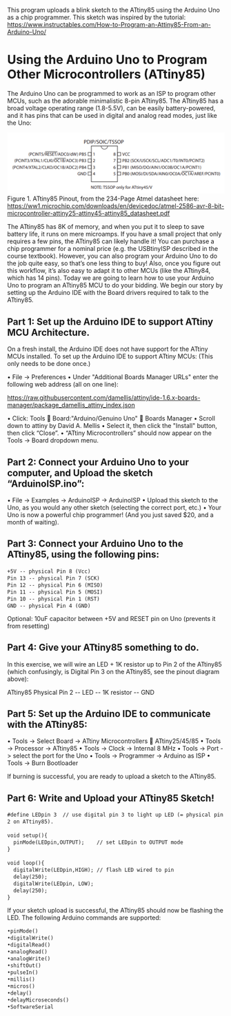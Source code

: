 This program uploads a blink sketch to the ATtiny85 using the Arduino Uno as a chip programmer. 
This sketch was inspired by the tutorial: https://www.instructables.com/How-to-Program-an-Attiny85-From-an-Arduino-Uno/


# Using the Arduino Uno to Program Other Microcontrollers (ATtiny85)
The Arduino Uno can be programmed to work as an ISP to program other MCUs, such as the adorable minimalistic 8-pin ATtiny85. The ATtiny85 has a broad voltage operating range (1.8-5.5V), can be easily battery-powered, and it has pins that can be used in digital and analog read modes, just like the Uno:

![ATtiny85 Pinout](https://github.com/dndubins/ATtiny85/blob/main/UnoISP85/pics/Pic1.png?raw=true)
Figure 1. ATtiny85 Pinout, from the 234-Page Atmel datasheet here: 
https://ww1.microchip.com/downloads/en/devicedoc/atmel-2586-avr-8-bit-microcontroller-attiny25-attiny45-attiny85_datasheet.pdf

The ATtiny85 has 8K of memory, and when you put it to sleep to save battery life, it runs on mere microamps.
If you have a small project that only requires a few pins, the ATtiny85 can likely handle it! You can purchase a chip programmer for a nominal price (e.g. the USBtinyISP described in the course textbook). However, you can also program your Arduino Uno to do the job quite easy, so that’s one less thing to buy! Also, once you figure out this workflow, it’s also easy to adapt it to other MCUs (like the ATtiny84, which has 14 pins).
Today we are going to learn how to use your Arduino Uno to program an ATtiny85 MCU to do your bidding.
We begin our story by setting up the Arduino IDE with the Board drivers required to talk to the ATtiny85.

## Part 1: Set up the Arduino IDE to support ATtiny MCU Architecture.
On a fresh install, the Arduino IDE does not have support for the ATtiny MCUs installed.
To set up the Arduino IDE to support ATtiny MCUs: (This only needs to be done once.)

•	File -> Preferences
•	Under "Additional Boards Manager URLs" enter the following web address (all on one line):

https://raw.githubusercontent.com/damellis/attiny/ide-1.6.x-boards-manager/package_damellis_attiny_index.json

•	Click: Tools  Board:"Arduino/Genuino Uno"  Boards Manager
•	Scroll down to attiny by David A. Mellis
•	Select it, then click the "Install" button, then click “Close”.
•	“ATtiny Microcontrollers” should now appear on the Tools -> Board dropdown menu.

## Part 2: Connect your Arduino Uno to your computer, and Upload the sketch “ArduinoISP.ino”:

•	File -> Examples -> ArduinoISP -> ArduinoISP
•	Upload this sketch to the Uno, as you would any other sketch (selecting the correct port, etc.)
•	Your Uno is now a powerful chip programmer! (And you just saved $20, and a month of waiting).

## Part 3: Connect your Arduino Uno to the ATtiny85, using the following pins:
```
+5V -- physical Pin 8 (Vcc)
Pin 13 -- physical Pin 7 (SCK)
Pin 12 -- physical Pin 6 (MISO)
Pin 11 -- physical Pin 5 (MOSI)
Pin 10 -- physical Pin 1 (RST)
GND -- physical Pin 4 (GND)
```
Optional: 10uF capacitor between +5V and RESET pin on Uno (prevents it from resetting)

## Part 4: Give your ATtiny85 something to do. 

In this exercise, we will wire an LED + 1K resistor up to Pin 2 of the ATtiny85 (which confusingly, is Digital Pin 3 on the ATtiny85, see the pinout diagram above):

ATtiny85 Physical Pin 2 -- LED -- 1K resistor -- GND

## Part 5: Set up the Arduino IDE to communicate with the ATtiny85: 

•	Tools -> Select Board -> ATtiny Microcontrollers  ATtiny25/45/85
•	Tools -> Processor -> ATtiny85
•	Tools -> Clock -> Internal 8 MHz
•	Tools -> Port -> select the port for the Uno
•	Tools -> Programmer -> Arduino as ISP
•	Tools -> Burn Bootloader

If burning is successful, you are ready to upload a sketch to the ATtiny85.

## Part 6: Write and Upload your ATtiny85 Sketch!
```
#define LEDpin 3  // use digital pin 3 to light up LED (= physical pin 2 on ATtiny85).

void setup(){
  pinMode(LEDpin,OUTPUT);    // set LEDpin to OUTPUT mode
}
 
void loop(){
  digitalWrite(LEDpin,HIGH); // flash LED wired to pin
  delay(250);
  digitalWrite(LEDpin, LOW);
  delay(250);
}
```
If your sketch upload is successful, the ATtiny85 should now be flashing the LED. The following Arduino commands are supported:
```
•pinMode()
•digitalWrite()
•digitalRead()
•analogRead()
•analogWrite()
•shiftOut()
•pulseIn()
•millis()
•micros()
•delay()
•delayMicroseconds()
•SoftwareSerial 
```
